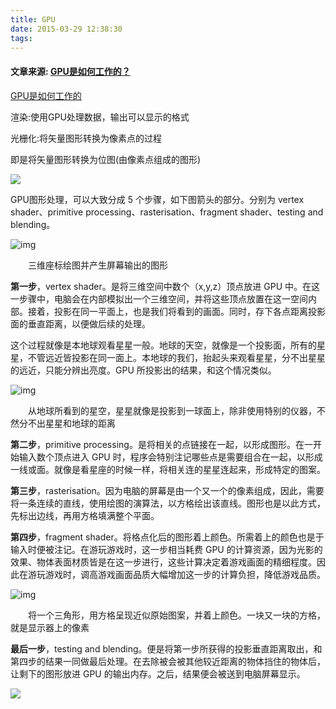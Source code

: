```yaml
---
title: GPU
date: 2015-03-29 12:38:30
tags: 
---
```




#### 文章来源: [GPU是如何工作的？](http://mt.sohu.com/20160822/n465388684.shtml) 

[GPU是如何工作的](http://www.360doc.com/content/13/0106/18/3267996_258608632.shtml)



渲染:使用GPU处理数据，输出可以显示的格式

光栅化:将矢量图形转换为像素点的过程 

即是将矢量图形转换为位图(由像素点组成的图形)

![](https://pic4.zhimg.com/37b99f0d42dfc4b15468b873c1b6b487_b.jpg)



GPU图形处理，可以大致分成 5 个步骤，如下图箭头的部分。分别为 vertex shader、primitive processing、rasterisation、fragment shader、testing and blending。

![img](http://img.mp.itc.cn/upload/20160822/c133024af8984192a98334c820b52050_th.jpeg)

　　三维座标绘图并产生屏幕输出的图形

**第一步**，vertex shader。是将三维空间中数个（x,y,z）顶点放进 GPU 中。在这一步骤中，电脑会在内部模拟出一个三维空间，并将这些顶点放置在这一空间内部。接着，投影在同一平面上，也是我们将看到的画面。同时，存下各点距离投影面的垂直距离，以便做后续的处理。

这个过程就像是本地球观看星星一般。地球的天空，就像是一个投影面，所有的星星，不管远近皆投影在同一面上。本地球的我们，抬起头来观看星星，分不出星星的远近，只能分辨出亮度。GPU 所投影出的结果，和这个情况类似。

![img](http://img.mp.itc.cn/upload/20160822/156b2c1a964e44c7a3318251da8a3771_th.jpeg)

　　从地球所看到的星空，星星就像是投影到一球面上，除非使用特别的仪器，不然分不出星星和地球的距离

**第二步**，primitive processing。是将相关的点链接在一起，以形成图形。在一开始输入数个顶点进入 GPU 时，程序会特别注记哪些点是需要组合在一起，以形成一线或面。就像是看星座的时候一样，将相关连的星星连起来，形成特定的图案。

**第三步**，rasterisation。因为电脑的屏幕是由一个又一个的像素组成，因此，需要将一条连续的直线，使用绘图的演算法，以方格绘出该直线。图形也是以此方式，先标出边线，再用方格填满整个平面。

**第四步**，fragment shader。将格点化后的图形着上颜色。所需着上的颜色也是于输入时便被注记。在游玩游戏时，这一步相当耗费 GPU 的计算资源，因为光影的效果、物体表面材质皆是在这一步进行，这些计算决定着游戏画面的精细程度。因此在游玩游戏时，调高游戏画面品质大幅增加这一步的计算负担，降低游戏品质。

![img](http://img.mp.itc.cn/upload/20160822/e12b16c48ec84e64a751b9cd855d6c8d.jpeg)

　　将一个三角形，用方格呈现近似原始图案，并着上颜色。一块又一块的方格，就是显示器上的像素

**最后一步**，testing and blending。便是将第一步所获得的投影垂直距离取出，和第四步的结果一同做最后处理。在去除被会被其他较近距离的物体挡住的物体后，让剩下的图形放进 GPU 的输出内存。之后，结果便会被送到电脑屏幕显示。

![](http://image58.360doc.com/DownloadImg/2013/01/0618/29425927_1.png)



